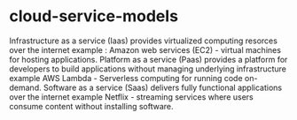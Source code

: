 # cloud-service-models
Infrastructure as a service (Iaas) provides virtualized computing resorces over the internet example : Amazon web services (EC2) - virtual machines for hosting applications.
Platform as a service (Paas) provides a platform for developers to build applications without managing underlying infrastructure example AWS Lambda - Serverless computing for running code on-demand.
Software as a service (Saas) delivers fully functional applications over the internet example Netflix - streaming services where users consume content without installing software.

